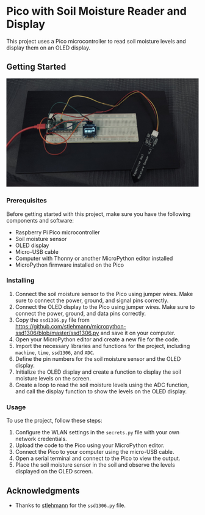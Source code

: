 # Pico with Soil Moisture Reader and Display

This project uses a Pico microcontroller to read soil moisture levels and display them on an OLED display. 

## Getting Started
![Setup On](https://raw.githubusercontent.com/Wildernessdick/soilmoisture-with-raspberry-pico-w/main/setupOn.jpg)

### Prerequisites

Before getting started with this project, make sure you have the following components and software:

- Raspberry Pi Pico microcontroller
- Soil moisture sensor
- OLED display
- Micro-USB cable
- Computer with Thonny or another MicroPython editor installed
- MicroPython firmware installed on the Pico

### Installing

1. Connect the soil moisture sensor to the Pico using jumper wires. Make sure to connect the power, ground, and signal pins correctly.
2. Connect the OLED display to the Pico using jumper wires. Make sure to connect the power, ground, and data pins correctly.
3. Copy the `ssd1306.py` file from https://github.com/stlehmann/micropython-ssd1306/blob/master/ssd1306.py and save it on your computer.
4. Open your MicroPython editor and create a new file for the code.
5. Import the necessary libraries and functions for the project, including `machine`, `time`, `ssd1306`, and `ADC`.
6. Define the pin numbers for the soil moisture sensor and the OLED display.
7. Initialize the OLED display and create a function to display the soil moisture levels on the screen.
8. Create a loop to read the soil moisture levels using the ADC function, and call the display function to show the levels on the OLED display.

### Usage

To use the project, follow these steps:

1. Configure the WLAN settings in the `secrets.py` file with your own network credentials.
2. Upload the code to the Pico using your MicroPython editor.
3. Connect the Pico to your computer using the micro-USB cable.
4. Open a serial terminal and connect to the Pico to view the output.
5. Place the soil moisture sensor in the soil and observe the levels displayed on the OLED screen.



## Acknowledgments

- Thanks to [stlehmann](https://github.com/stlehmann) for the `ssd1306.py` file.
